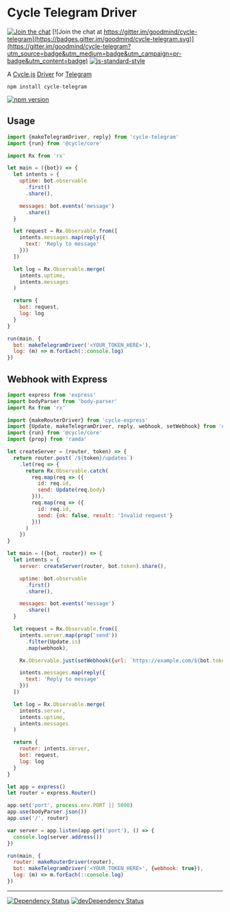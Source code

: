 # Cycle Telegram Driver

[![Join the chat](https://img.shields.io/badge/Telegram-Cycle.js_Group-blue.svg)](https://telegram.me/cyclejs) [![Join the chat at https://gitter.im/goodmind/cycle-telegram](https://badges.gitter.im/goodmind/cycle-telegram.svg)](https://gitter.im/goodmind/cycle-telegram?utm_source=badge&utm_medium=badge&utm_campaign=pr-badge&utm_content=badge) [![js-standard-style](https://img.shields.io/badge/code%20style-standard-brightgreen.svg)](http://standardjs.com/)

A  [Cycle.js](http://cycle.js.org) [Driver](http://cycle.js.org/drivers.html) for [Telegram](https://telegram.org/)

```
npm install cycle-telegram
```

[![npm version](https://badge.fury.io/js/cycle-telegram.svg)](https://badge.fury.io/js/cycle-telegram)

## Usage

```js
import {makeTelegramDriver, reply} from 'cycle-telegram'
import {run} from '@cycle/core'

import Rx from 'rx'

let main = ({bot}) => {
  let intents = {
    uptime: bot.observable
      .first()
      .share(),

    messages: bot.events('message')
      .share()
  }

  let request = Rx.Observable.from([
    intents.messages.map(reply({
      text: 'Reply to message'
    }))
  ])

  let log = Rx.Observable.merge(
    intents.uptime,
    intents.messages
  )

  return {
    bot: request,
    log: log
  }
}

run(main, {
  bot: makeTelegramDriver('<YOUR_TOKEN_HERE>'),
  log: (m) => m.forEach(::console.log)
})
```

## Webhook with Express
```js
import express from 'express'
import bodyParser from 'body-parser'
import Rx from 'rx'

import {makeRouterDriver} from 'cycle-express'
import {Update, makeTelegramDriver, reply, webhook, setWebhook} from 'cycle-telegram'
import {run} from '@cycle/core'
import {prop} from 'ramda'

let createServer = (router, token) => {
  return router.post(`/${token}/updates`)
    .let(req => {
      return Rx.Observable.catch(
        req.map(req => ({
          id: req.id,
          send: Update(req.body)
        })),
        req.map(req => ({
          id: req.id,
          send: {ok: false, result: 'Invalid request'}
        }))
      )
    })
}

let main = ({bot, router}) => {
  let intents = {
    server: createServer(router, bot.token).share(),

    uptime: bot.observable
      .first()
      .share(),

    messages: bot.events('message')
      .share()
  }

  let request = Rx.Observable.from([
    intents.server.map(prop('send'))
      .filter(Update.is)
      .map(webhook),

    Rx.Observable.just(setWebhook({url: `https://example.com/${bot.token}/updates`})),

    intents.messages.map(reply({
      text: 'Reply to message'
    }))
  ])

  let log = Rx.Observable.merge(
    intents.server,
    intents.uptime,
    intents.messages
  )

  return {
    router: intents.server,
    bot: request,
    log: log
  }
}

let app = express()
let router = express.Router()

app.set('port', process.env.PORT || 5000)
app.use(bodyParser.json())
app.use('/', router)

var server = app.listen(app.get('port'), () => {
  console.log(server.address())
})

run(main, {
  router: makeRouterDriver(router),
  bot: makeTelegramDriver('<YOUR_TOKEN_HERE>', {webhook: true}),
  log: (m) => m.forEach(::console.log)
})
```


- - -

[![Dependency Status](https://david-dm.org/goodmind/cycle-telegram.svg)](https://david-dm.org/goodmind/cycle-telegram)
[![devDependency Status](https://david-dm.org/goodmind/cycle-telegram/dev-status.svg)](https://david-dm.org/goodmind/cycle-telegram#info=devDependencies)
